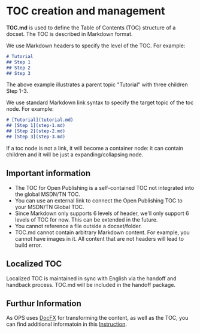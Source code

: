 # TOC creation and management #

**TOC.md** is used to define the Table of Contents (TOC) structure of a docset. The TOC is described in Markdown format.

We use Markdown headers to specify the level of the TOC. For example:
 ```markdown
# Tutorial
## Step 1
## Step 2
## Step 3
```

The above example illustrates a parent topic "Tutorial" with three children Step 1-3.

We use standard Markdown link syntax to specify the target topic of the toc node. For example:
  ```markdown
 # [Tutorial](tutorial.md)
 ## [Step 1](step-1.md)
 ## [Step 2](step-2.md)
 ## [Step 3](step-3.md)
```

If a toc node is not a link, it will become a container node: it can contain children and it will be just a expanding/collapsing node.

## Important information ##

-  The TOC for Open Publishing is a self-contained TOC not integrated into the global MSDN/TN TOC.
-  You can use an external link to connect the Open Publishing TOC to your MSDN/TN Global TOC.
-  Since Markdown only supports 6 levels of header, we'll only support 6 levels of TOC for now. This can be extended in the future.
-  You cannot reference a file outside a docset/folder. 
- TOC.md cannot contain arbitrary Markdown content. For example, you cannot have images in it. All content that are not headers will lead to build error.

## Localized TOC ##
Localized TOC is maintained in sync with English via the handoff and handback process. TOC.md will be included in the handoff package. 

## Furthur Information ##
As OPS uses [DocFX](http://dotnet.github.io/docfx/) for transforming the content, as well as the TOC, you can find additional informatoin in this [Instruction](http://dotnet.github.io/docfx/tutorial/intro_toc.html). 
